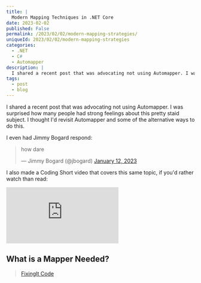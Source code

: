 ```yaml
---
title: |
  Modern Mapping Techniques in .NET Core
date: 2023-02-02
published: False
permalink: /2023/02/02/modern-mapping-strategies/
uniqueId: 2023/02/02/modern-mapping-strategies
categories:
  - .NET
  - C#
  - Automapper
description: |
  I shared a recent post that was advocating not using Automapper. I was surprised how many people had strong feelings about this pretty staid subject. I thought I'd revisit Automapper and some of the alternative ways to do this.
tags:
  - post
  - blog
---
```

I shared a recent post that was advocating not using Automapper. I was surprised how many people had strong feelings about this pretty staid subject. I thought I'd revisit Automapper and some of the alternative ways to do this.

I even had Jimmy Bogard respond:

<blockquote class="twitter-tweet"><p lang="en" dir="ltr">how dare</p>&mdash; Jimmy Bogard (@jbogard) <a href="https://twitter.com/jbogard/status/1613565750270197760?ref_src=twsrc%5Etfw">January 12, 2023</a></blockquote> <script async src="https://platform.twitter.com/widgets.js" charset="utf-8"></script>

I also made a Coding Short video that covers this same topic, if you'd rather watch than read:

<div class="embed-responsive embed-responsive-16by9">
    <iframe class="embed-responsive-item" src="https://www.youtube.com/embed/14NGiQTioas" frameborder="0" allow="accelerometer; autoplay; clipboard-write; encrypted-media; gyroscope; picture-in-picture" allowfullscreen></iframe>
</div>

## What is a Mapper Needed?




> [FixingIt Code](https://github.com/shawnwildermuth/codingshorts/tree/main/bogus)
